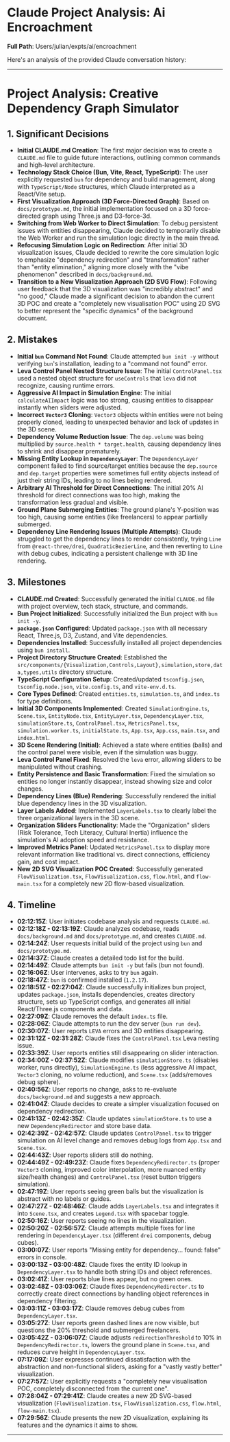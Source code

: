 # Claude Project Analysis: Ai Encroachment

**Full Path**: Users/julian/expts/ai/encroachment

Here's an analysis of the provided Claude conversation history:

---

# Project Analysis: Creative Dependency Graph Simulator

## 1. Significant Decisions

*   **Initial CLAUDE.md Creation**: The first major decision was to create a `CLAUDE.md` file to guide future interactions, outlining common commands and high-level architecture.
*   **Technology Stack Choice (Bun, Vite, React, TypeScript)**: The user explicitly requested `bun` for dependency and build management, along with `TypeScript/Node` structures, which Claude interpreted as a React/Vite setup.
*   **First Visualization Approach (3D Force-Directed Graph)**: Based on `docs/prototype.md`, the initial implementation focused on a 3D force-directed graph using Three.js and D3-force-3d.
*   **Switching from Web Worker to Direct Simulation**: To debug persistent issues with entities disappearing, Claude decided to temporarily disable the Web Worker and run the simulation logic directly in the main thread.
*   **Refocusing Simulation Logic on Redirection**: After initial 3D visualization issues, Claude decided to rewrite the core simulation logic to emphasize "dependency redirection" and "transformation" rather than "entity elimination," aligning more closely with the "vibe phenomenon" described in `docs/background.md`.
*   **Transition to a New Visualization Approach (2D SVG Flow)**: Following user feedback that the 3D visualization was "incredibly abstract" and "no good," Claude made a significant decision to abandon the current 3D POC and create a "completely new visualisation POC" using 2D SVG to better represent the "specific dynamics" of the background document.

## 2. Mistakes

*   **Initial `bun` Command Not Found**: Claude attempted `bun init -y` without verifying `bun`'s installation, leading to a "command not found" error.
*   **Leva Control Panel Nested Structure Issue**: The initial `ControlPanel.tsx` used a nested object structure for `useControls` that `leva` did not recognize, causing runtime errors.
*   **Aggressive AI Impact in Simulation Engine**: The initial `calculateAIImpact` logic was too strong, causing entities to disappear instantly when sliders were adjusted.
*   **Incorrect `Vector3` Cloning**: `Vector3` objects within entities were not being properly cloned, leading to unexpected behavior and lack of updates in the 3D scene.
*   **Dependency Volume Reduction Issue**: The `dep.volume` was being multiplied by `source.health * target.health`, causing dependency lines to shrink and disappear prematurely.
*   **Missing Entity Lookup in `DependencyLayer`**: The `DependencyLayer` component failed to find source/target entities because the `dep.source` and `dep.target` properties were sometimes full entity objects instead of just their string IDs, leading to no lines being rendered.
*   **Arbitrary AI Threshold for Direct Connections**: The initial 20% AI threshold for direct connections was too high, making the transformation less gradual and visible.
*   **Ground Plane Submerging Entities**: The ground plane's Y-position was too high, causing some entities (like freelancers) to appear partially submerged.
*   **Dependency Line Rendering Issues (Multiple Attempts)**: Claude struggled to get the dependency lines to render consistently, trying `Line` from `@react-three/drei`, `QuadraticBezierLine`, and then reverting to `Line` with debug cubes, indicating a persistent challenge with 3D line rendering.

## 3. Milestones

*   **CLAUDE.md Created**: Successfully generated the initial `CLAUDE.md` file with project overview, tech stack, structure, and commands.
*   **Bun Project Initialized**: Successfully initialized the Bun project with `bun init -y`.
*   **`package.json` Configured**: Updated `package.json` with all necessary React, Three.js, D3, Zustand, and Vite dependencies.
*   **Dependencies Installed**: Successfully installed all project dependencies using `bun install`.
*   **Project Directory Structure Created**: Established the `src/components/{Visualization,Controls,Layout},simulation,store,data,types,utils` directory structure.
*   **TypeScript Configuration Setup**: Created/updated `tsconfig.json`, `tsconfig.node.json`, `vite.config.ts`, and `vite-env.d.ts`.
*   **Core Types Defined**: Created `entities.ts`, `simulation.ts`, and `index.ts` for type definitions.
*   **Initial 3D Components Implemented**: Created `SimulationEngine.ts`, `Scene.tsx`, `EntityNode.tsx`, `EntityLayer.tsx`, `DependencyLayer.tsx`, `simulationStore.ts`, `ControlPanel.tsx`, `MetricsPanel.tsx`, `simulation.worker.ts`, `initialState.ts`, `App.tsx`, `App.css`, `main.tsx`, and `index.html`.
*   **3D Scene Rendering (Initial)**: Achieved a state where entities (balls) and the control panel were visible, even if the simulation was buggy.
*   **Leva Control Panel Fixed**: Resolved the `leva` error, allowing sliders to be manipulated without crashing.
*   **Entity Persistence and Basic Transformation**: Fixed the simulation so entities no longer instantly disappear, instead showing size and color changes.
*   **Dependency Lines (Blue) Rendering**: Successfully rendered the initial blue dependency lines in the 3D visualization.
*   **Layer Labels Added**: Implemented `LayerLabels.tsx` to clearly label the three organizational layers in the 3D scene.
*   **Organization Sliders Functionality**: Made the "Organization" sliders (Risk Tolerance, Tech Literacy, Cultural Inertia) influence the simulation's AI adoption speed and resistance.
*   **Improved Metrics Panel**: Updated `MetricsPanel.tsx` to display more relevant information like traditional vs. direct connections, efficiency gain, and cost impact.
*   **New 2D SVG Visualization POC Created**: Successfully generated `FlowVisualization.tsx`, `FlowVisualization.css`, `flow.html`, and `flow-main.tsx` for a completely new 2D flow-based visualization.

## 4. Timeline

*   **02:12:15Z**: User initiates codebase analysis and requests `CLAUDE.md`.
*   **02:12:18Z - 02:13:19Z**: Claude analyzes codebase, reads `docs/background.md` and `docs/prototype.md`, and creates `CLAUDE.md`.
*   **02:14:24Z**: User requests initial build of the project using `bun` and `docs/prototype.md`.
*   **02:14:37Z**: Claude creates a detailed todo list for the build.
*   **02:14:49Z**: Claude attempts `bun init -y` but fails (bun not found).
*   **02:16:06Z**: User intervenes, asks to try `bun` again.
*   **02:18:47Z**: `bun` is confirmed installed (`1.2.17`).
*   **02:18:51Z - 02:27:04Z**: Claude successfully initializes bun project, updates `package.json`, installs dependencies, creates directory structure, sets up TypeScript configs, and generates all initial React/Three.js components and data.
*   **02:27:09Z**: Claude removes the default `index.ts` file.
*   **02:28:06Z**: Claude attempts to run the dev server (`bun run dev`).
*   **02:30:07Z**: User reports `LEVA` errors and 3D entities disappearing.
*   **02:31:12Z - 02:31:28Z**: Claude fixes the `ControlPanel.tsx` Leva nesting issue.
*   **02:33:39Z**: User reports entities still disappearing on slider interaction.
*   **02:34:00Z - 02:37:52Z**: Claude modifies `simulationStore.ts` (disables worker, runs directly), `SimulationEngine.ts` (less aggressive AI impact, `Vector3` cloning, no volume reduction), and `Scene.tsx` (adds/removes debug sphere).
*   **02:40:56Z**: User reports no change, asks to re-evaluate `docs/background.md` and suggests a new approach.
*   **02:41:04Z**: Claude decides to create a simpler visualization focused on dependency redirection.
*   **02:41:13Z - 02:42:35Z**: Claude updates `simulationStore.ts` to use a new `DependencyRedirector` and store base data.
*   **02:42:39Z - 02:42:57Z**: Claude updates `ControlPanel.tsx` to trigger simulation on AI level change and removes debug logs from `App.tsx` and `Scene.tsx`.
*   **02:44:43Z**: User reports sliders still do nothing.
*   **02:44:49Z - 02:49:23Z**: Claude fixes `DependencyRedirector.ts` (proper `Vector3` cloning, improved color interpolation, more nuanced entity size/health changes) and `ControlPanel.tsx` (reset button triggers simulation).
*   **02:47:19Z**: User reports seeing green balls but the visualization is abstract with no labels or guides.
*   **02:47:27Z - 02:48:46Z**: Claude adds `LayerLabels.tsx` and integrates it into `Scene.tsx`, and creates `Legend.tsx` with spacebar toggle.
*   **02:50:16Z**: User reports seeing no lines in the visualization.
*   **02:50:20Z - 02:56:57Z**: Claude attempts multiple fixes for line rendering in `DependencyLayer.tsx` (different `drei` components, debug cubes).
*   **03:00:07Z**: User reports "Missing entity for dependency... found: false" errors in console.
*   **03:00:13Z - 03:00:48Z**: Claude fixes the entity ID lookup in `DependencyLayer.tsx` to handle both string IDs and object references.
*   **03:02:41Z**: User reports blue lines appear, but no green ones.
*   **03:02:48Z - 03:03:06Z**: Claude fixes `DependencyRedirector.ts` to correctly create direct connections by handling object references in dependency filtering.
*   **03:03:11Z - 03:03:17Z**: Claude removes debug cubes from `DependencyLayer.tsx`.
*   **03:05:27Z**: User reports green dashed lines are now visible, but questions the 20% threshold and submerged freelancers.
*   **03:05:42Z - 03:06:07Z**: Claude adjusts `redirectionThreshold` to 10% in `DependencyRedirector.ts`, lowers the ground plane in `Scene.tsx`, and reduces curve height in `DependencyLayer.tsx`.
*   **07:17:09Z**: User expresses continued dissatisfaction with the abstraction and non-functional sliders, asking for a "vastly vastly better" visualization.
*   **07:27:57Z**: User explicitly requests a "completely new visualisation POC, completely disconnected from the current one".
*   **07:28:04Z - 07:29:41Z**: Claude creates a new 2D SVG-based visualization (`FlowVisualization.tsx`, `FlowVisualization.css`, `flow.html`, `flow-main.tsx`).
*   **07:29:56Z**: Claude presents the new 2D visualization, explaining its features and the dynamics it aims to show.

---